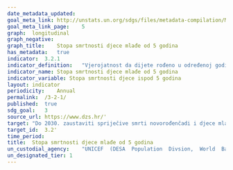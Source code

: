 ```yaml
---	
date_metadata_updated:	
goal_meta_link:	http://unstats.un.org/sdgs/files/metadata-compilation/Metadata-Goal-3.pdf'
goal_meta_link_page:	5
graph:	longitudinal
graph_negative:	
graph_title:	Stopa smrtnosti djece mlađe od 5 godina
has_metadata:	true
indicator:	3.2.1
indicator_definition:	"Vjerojatnost da dijete rođeno u određenoj godini ili razdoblju umre prije navršene 5. godine života, pod uvjetom djelovanja stope smrtnosti te specifične dobi u tom periodu, izraženo na 1000 živorođenih. Stopa smrtnosti djece mlađe od 5 godina kao što je definirano, jasno govoreći, nije stopa (tj. broj umrlih podijeljen s brojem stanovništva u opasnosti tijekom određenog vremenskog razdoblja) nego vjerojatnost smrti proizašla iz tablica mortaliteta i izražena kao stopa na 1000 živorođenih."
indicator_name:	Stopa smrtnosti djece mlađe od 5 godina
indicator_variable:	Stopa smrtnosti djece ispod 5 godina
layout:	indicator
periodicity:	Annual
permalink:	/3-2-1/
published:	true
sdg_goal:	3
source_url:	https://www.dzs.hr/'
target:	"Do 2030. zaustaviti spriječive smrti novorođenčadi i djece mlađe od 5 godina, s ciljem da sve države smanje neonatalu smrtnost na barem 12 (ili manje) na 1 000 živorođenih, a smrtnost djece do 5 godina starosti na barem 25 (ili manje) na 1 000 živorođenih"
target_id:	3.2'
time_period:	
title:	Stopa smrtnosti djece mlađe od 5 godina
un_custodial_agency:	"UNICEF  (DESA  Population  Divsion,  World  Bank)"
un_designated_tier:	1
---	
```

